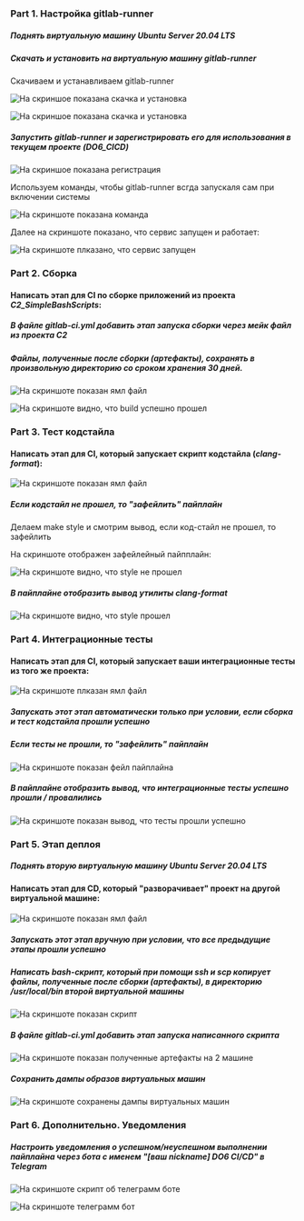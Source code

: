 ### Part 1. Настройка **gitlab-runner**

##### Поднять виртуальную машину *Ubuntu Server 20.04 LTS*

##### Скачать и установить на виртуальную машину **gitlab-runner**

Скачиваем и устанавливаем gitlab-runner

![На скриншое показана скачка и установка](./Images/pic.1.png)

![На скриншое показана скачка и установка](./Images/pic.2.png)

##### Запустить **gitlab-runner** и зарегистрировать его для использования в текущем проекте (*DO6_CICD*)

![На скриншое показана регистрация](./Images/pic.3.png)

Используем команды, чтобы gitlab-runner всгда запускаля сам при включении системы

![На скриншоте показана команда](./Images/pic.4.png)

Далее на скриншоте показано, что сервис запущен и работает:

![На скриншоте плказано, что сервис запущен](./Images/pic.5.png)

### Part 2. Сборка

#### Написать этап для **CI** по сборке приложений из проекта *C2_SimpleBashScripts*:

##### В файле _gitlab-ci.yml_ добавить этап запуска сборки через мейк файл из проекта _C2_

##### Файлы, полученные после сборки (артефакты), сохранять в произвольную директорию со сроком хранения 30 дней.

![На скриншоте показан ямл файл](./Images/pic.6.png)

![На скриншоте видно, что build успешно прошел](./Images/pic.7.png)


### Part 3. Тест кодстайла

#### Написать этап для **CI**, который запускает скрипт кодстайла (*clang-format*):

![На скриншоте показан ямл файл](./Images/pic.10.png)

##### Если кодстайл не прошел, то "зафейлить" пайплайн

Делаем make style и смотрим вывод, если код-стайл не прошел, то зафейлить

На скриншоте отображен зафейлейный пайпплайн:

![На скриншоте видно, что style не прошел](./Images/pic.9.png)

##### В пайплайне отобразить вывод утилиты *clang-format*

![На скриншоте видно, что style прошел](./Images/pic.8.png)

### Part 4. Интеграционные тесты

#### Написать этап для **CI**, который запускает ваши интеграционные тесты из того же проекта:

![На скриншоте плказан ямл файл](./Images/pic.11.png)

##### Запускать этот этап автоматически только при условии, если сборка и тест кодстайла прошли успешно

##### Если тесты не прошли, то "зафейлить" пайплайн

![На скриншоте показан фейл пайплайна](./Images/pic.12.png)

##### В пайплайне отобразить вывод, что интеграционные тесты успешно прошли / провалились

![На скриншоте показан вывод, что тесты прошли успешно](./Images/pic.13.png)


### Part 5. Этап деплоя

##### Поднять вторую виртуальную машину *Ubuntu Server 20.04 LTS*

#### Написать этап для **CD**, который "разворачивает" проект на другой виртуальной машине:

![На скриншоте показан ямл файл](./Images/pic.14.png)

##### Запускать этот этап вручную при условии, что все предыдущие этапы прошли успешно

##### Написать bash-скрипт, который при помощи **ssh** и **scp** копирует файлы, полученные после сборки (артефакты), в директорию */usr/local/bin* второй виртуальной машины

![На скриншоте показан скрипт](./Images/pic.15.png)


##### В файле _gitlab-ci.yml_ добавить этап запуска написанного скрипта

![На скриншоте показан полученные артефакты на 2 машине](./Images/pic.16.png)

##### Сохранить дампы образов виртуальных машин

![На скриншоте сохранены дампы виртуальных машин](./Images/pic.17.png)


### Part 6. Дополнительно. Уведомления

##### Настроить уведомления о успешном/неуспешном выполнении пайплайна через бота с именем "[ваш nickname] DO6 CI/CD" в *Telegram*

![На скриншоте скрипт об телеграмм боте](./Images/pic.18.png)

![На скриншоте телеграмм бот](./Images/pic.19.png)